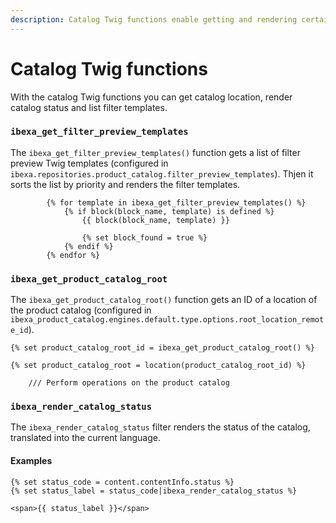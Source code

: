 ```yaml
---
description: Catalog Twig functions enable getting and rendering certain catalog information and listing filter templates.
---
```


# Catalog Twig functions

With the catalog Twig functions you can get catalog location, render catalog status and list filter templates.

### `ibexa_get_filter_preview_templates`

The `ibexa_get_filter_preview_templates()` function gets a list of filter preview Twig templates 
(configured in `ibexa.repositories.product_catalog.filter_preview_templates`). 
Thjen it sorts the list by priority and renders the filter templates.

``` html+twig
        {% for template in ibexa_get_filter_preview_templates() %}
            {% if block(block_name, template) is defined %}
                {{ block(block_name, template) }}

                {% set block_found = true %}
            {% endif %}
        {% endfor %}
```

### `ibexa_get_product_catalog_root`

The `ibexa_get_product_catalog_root()` function gets an ID of a location of the product catalog (configured in `ibexa_product_catalog.engines.default.type.options.root_location_remote_id`).


``` html+twig
{% set product_catalog_root_id = ibexa_get_product_catalog_root() %}

{% set product_catalog_root = location(product_catalog_root_id) %}

    /// Perform operations on the product catalog 
```

### `ibexa_render_catalog_status`

The `ibexa_render_catalog_status` filter renders the status of the catalog, translated into the current language.

#### Examples

``` html+twig
{% set status_code = content.contentInfo.status %}
{% set status_label = status_code|ibexa_render_catalog_status %}

<span>{{ status_label }}</span>
```
